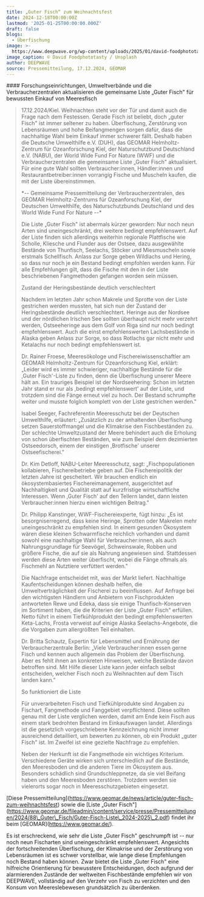 ```yaml
---
title: „Guter Fisch“ zum Weihnachtsfest
date: 2024-12-18T00:00:00Z
lastmod: '2025-01-25T00:00:00.000Z'
draft: false
blogs:
  - Überfischung
image: >-
  https://www.deepwave.org/wp-content/uploads/2025/01/david-foodphototasty-unsplash_guter_fisch_gegrillte_dorade-1280x855.jpg
image_caption: © David Foodphototasty / Unsplash
author: DEEPWAVE
source: Pressemitteilung, 17.12.2024, GEOMAR
---
```

\#### Forschungseinrichtungen, Umweltverbände und die Verbraucherzentralen aktualisieren die gemeinsame Liste „Guter Fisch" für bewussten Einkauf von Meeresfisch

> 17\.12.2024/Kiel. Weihnachten steht vor der Tür und damit auch die Frage nach dem Festessen. Gerade Fisch ist beliebt, doch „guter Fisch" ist immer seltener zu haben. Überfischung, Zerstörung von Lebensräumen und hohe Beifangmengen sorgen dafür, dass die nachhaltige Wahl beim Einkauf immer schwerer fällt. Deshalb haben die Deutsche Umwelthilfe e.V. (DUH), das GEOMAR Helmholtz-Zentrum für Ozeanforschung Kiel, der Naturschutzbund Deutschland e.V. (NABU), der World Wide Fund For Nature (WWF) und die Verbraucherzentralen die gemeinsame Liste „Guter Fisch" aktualisiert. Für eine gute Wahl sollten Verbraucher:innen, Händler:innen und Restaurantbetreiber:innen vorrangig Fische und Muscheln kaufen, die mit der Liste übereinstimmen.
>
> \*-- Gemeinsame Pressemitteilung der Verbraucherzentralen, des GEOMAR Helmholtz-Zentrums für Ozeanforschung Kiel, der Deutschen Umwelthilfe, des Naturschutzbunds Deutschland und des World Wide Fund For Nature --\*
>
> Die Liste&nbsp;„Guter Fisch" ist abermals kürzer geworden: Nur noch neun Arten sind uneingeschränkt, drei weitere bedingt empfehlenswert. Auf der Liste finden sich allerdings weiterhin regionale Plattfische wie Scholle, Kliesche und Flunder aus der Ostsee, dazu ausgewählte Bestände von Thunfisch, Seelachs, Stöcker und Miesmuscheln sowie erstmals Schellfisch. Anlass zur Sorge geben Wildlachs und Hering, so dass nur noch je ein Bestand bedingt empfohlen werden kann. Für alle Empfehlungen gilt, dass die Fische mit den in der Liste beschriebenen Fangmethoden gefangen worden sein müssen.
>
> Zustand der Heringsbestände deutlich verschlechtert
>
> Nachdem im letzten Jahr schon Makrele und Sprotte von der Liste gestrichen werden mussten, hat sich nun der Zustand der Heringsbestände deutlich verschlechtert. Heringe aus der Nordsee und der nördlichen Irischen See sollten überhaupt nicht mehr verzehrt werden, Ostseeheringe aus dem Golf von Riga sind nur noch bedingt empfehlenswert. Auch die einst empfehlenswerten Lachsbestände in Alaska geben Anlass zur Sorge, so dass Rotlachs gar nicht mehr und Ketalachs nur noch bedingt empfehlenswert ist.
>
> Dr. Rainer Froese, Meeresökologe und Fischereiwissenschaftler am GEOMAR Helmholtz-Zentrum für Ozeanforschung Kiel, erklärt: „Leider wird es immer schwieriger, nachhaltige Bestände für die ,Guter Fisch'-Liste zu finden, denn die Überfischung unserer Meere hält an. Ein trauriges Beispiel ist der Nordseehering: Schon im letzten Jahr stand er nur als ,bedingt empfehlenswert' auf der Liste, und trotzdem sind die Fänge erneut viel zu hoch. Der Bestand schrumpfte weiter und musste folglich komplett von der Liste gestrichen werden."
>
> Isabel Seeger, Fachreferentin Meeresschutz bei der Deutschen Umwelthilfe, erläutert: „Zusätzlich zu der anhaltenden Überfischung setzen Sauerstoffmangel und die Klimakrise den Fischbeständen zu. Der schlechte Umweltzustand der Meere behindert auch die Erholung von schon überfischten Beständen, wie zum Beispiel dem dezimierten Ostseedorsch, einem der einstigen ,Brotfische' unserer Ostseefischerei."
>
> Dr. Kim Detloff, NABU-Leiter Meeresschutz, sagt: „Fischpopulationen kollabieren, Fischereibetriebe geben auf. Die Fischereipolitik der letzten Jahre ist gescheitert. Wir brauchen endlich ein ökosystembasiertes Fischereimanagement, ausgerichtet auf Nachhaltigkeit und Qualität statt auf kurzfristige wirtschaftliche Interessen. Wenn ,Guter Fisch' auf den Tellern landet, dann leisten Verbraucher:innen hierzu einen wichtigen Beitrag."
>
> Dr. Philipp Kanstinger, WWF-Fischereiexperte, fügt hinzu: „Es ist besorgniserregend, dass keine Heringe, Sprotten oder Makrelen mehr uneingeschränkt zu empfehlen sind. In einem gesunden Ökosystem wären diese kleinen Schwarmfische reichlich vorhanden und damit sowohl eine nachhaltige Wahl für Verbraucher:innen, als auch Nahrungsgrundlage für Seevögel, Schweinswale, Robben und größere Fische, die auf sie als Nahrung angewiesen sind. Stattdessen werden diese Arten weiter überfischt, wobei die Fänge oftmals als Fischmehl an Nutztiere verfüttert werden."
>
> Die Nachfrage entscheidet mit, was der Markt liefert. Nachhaltige Kaufentscheidungen können deshalb helfen, die Umweltverträglichkeit der Fischerei zu beeinflussen. Auf Anfrage bei den wichtigsten Händlern und Anbietern von Fischprodukten antworteten Rewe und Edeka, dass sie einige Thunfisch-Konserven im Sortiment haben, die die Kriterien der Liste „Guter Fisch" erfüllen. Netto führt in einem Tiefkühlprodukt den bedingt empfehlenswerten Keta-Lachs, Frosta verweist auf einige Alaska Seelachs-Angebote, die die Vorgaben zum allergrößten Teil einhalten.
>
> Dr. Britta Schautz, Expertin für Lebensmittel und Ernährung der Verbraucherzentrale Berlin: „Viele Verbraucher:innen essen gerne Fisch und kennen auch allgemein das Problem der Überfischung. Aber es fehlt ihnen an konkreten Hinweisen, welche Bestände davon betroffen sind. Mit Hilfe dieser Liste kann jeder einfach selbst entscheiden, welcher Fisch noch zu Weihnachten auf dem Tisch landen kann."
>
> So funktioniert die Liste
>
> Für unverarbeiteten Fisch und Tiefkühlprodukte sind Angaben zu Fischart, Fangmethode und Fanggebiet verpflichtend. Diese sollten genau mit der Liste verglichen werden, damit am Ende kein Fisch aus einem stark bedrohten Bestand im Einkaufswagen landet. Allerdings ist die gesetzlich vorgeschriebene Kennzeichnung nicht immer ausreichend detailliert, um bewerten zu können, ob ein Produkt „guter Fisch" ist. Im Zweifel ist eine gezielte Nachfrage zu empfehlen.
>
> Neben der Herkunft ist die Fangmethode ein wichtiges Kriterium. Verschiedene Geräte wirken sich unterschiedlich auf die Bestände, den Meeresboden und die anderen Tiere im Ökosystem aus. Besonders schädlich sind Grundschleppnetze, da sie viel Beifang haben und den Meeresboden zerstören. Trotzdem werden sie vielerorts sogar noch in Meeresschutzgebieten eingesetzt.

\[Diese Pressemitteilung\](https://www.geomar.de/news/article/guter-fisch-zum-weihnachtsfest)&nbsp;sowie die&nbsp;\[Liste „Guter Fisch"\](https://www.geomar.de/fileadmin/content/service/presse/Pressemitteilungen/2024/88\_Guter\_Fisch/Guter-Fisch-Liste\_2024-2025\_2.pdf)&nbsp;findet ihr beim&nbsp;\[GEOMAR\](https://www.geomar.de/).

Es ist erschreckend, wie sehr die Liste „Guter Fisch" geschrumpft ist -- nur noch neun Fischarten sind uneingeschränkt empfehlenswert. Angesichts der fortschreitenden Überfischung, der Klimakrise und der Zerstörung von Lebensräumen ist es schwer vorstellbar, wie lange diese Empfehlungen noch Bestand haben können. Zwar bietet die Liste „Guter Fisch" eine hilfreiche Orientierung für bewusstere Entscheidungen, doch aufgrund der alarmierenden Zustände der weltweiten Fischbestände empfehlen wir von DEEPWAVE, vollständig auf den Verzehr von Fisch zu verzichten und den Konsum von Meereslebewesen grundsätzlich zu überdenken.